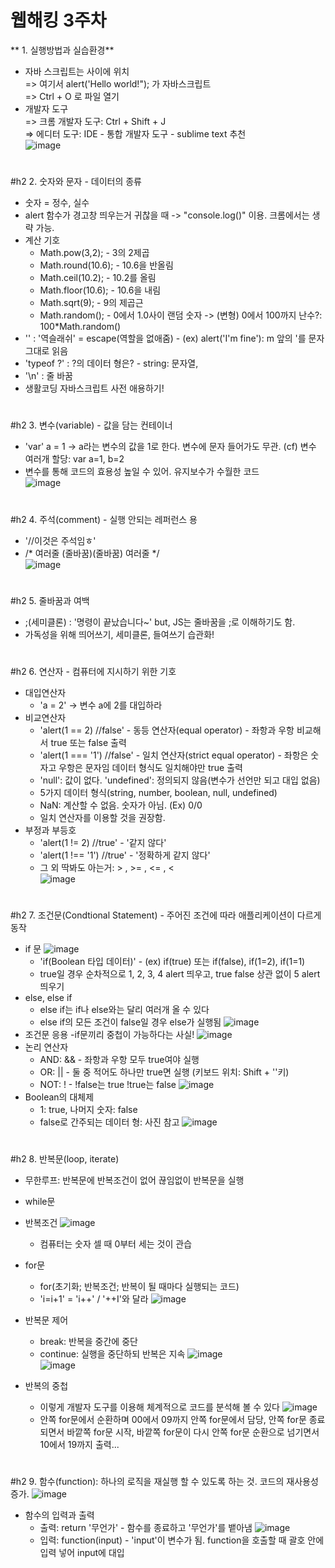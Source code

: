 # 웹해킹 3주차 

** 1. 실행방법과 실습환경**
- 자바 스크립트는 <script> </script> 사이에 위치  
  => 여기서 alert('Hello world!"); 가 자바스크립트  
  => Ctrl + O 로 파일 열기
- 개발자 도구  
  => 크롬 개발자 도구: Ctrl + Shift + J  
  => 에디터 도구: IDE - 통합 개발자 도구 - sublime text 추천  
  ![image](https://user-images.githubusercontent.com/58950184/79058014-1c07ad00-7ca3-11ea-8bd4-046902ae5b3f.png)  
#
#h2 2. 숫자와 문자 - 데이터의 종류  
- 숫자 = 정수, 실수  
- alert 함수가 경고창 띄우는거 귀찮을 때 -> "console.log()" 이용. 크롬에서는 생략 가능.  
- 계산 기호  
  - Math.pow(3,2); - 3의 2제곱
  - Math.round(10.6); - 10.6을 반올림  
  - Math.ceil(10.2); - 10.2를 올림  
  - Math.floor(10.6); - 10.6을 내림  
  - Math.sqrt(9); - 9의 제곱근  
  - Math.random(); - 0에서 1.0사이 랜덤 숫자 -> (변형) 0에서 100까지 난수?: 100*Math.random()  
- '\' : '역슬래쉬' = escape(역할을 없애줌) - (ex) alert('I\'m fine'): m 앞의 '를 문자 그대로 읽음  
- 'typeof ?' : ?의 데이터 형은? - string: 문자열, 
- '\n' : 줄 바꿈
- 생활코딩 자바스크립트 사전 애용하기!  
#
#h2 3. 변수(variable) - 값을 담는 컨테이너  
- 'var' a = 1 -> a라는 변수의 값을 1로 한다. 변수에 문자 들어가도 무관. (cf) 변수 여러개 할당: var a=1, b=2  
- 변수를 통해 코드의 효용성 높일 수 있어. 유지보수가 수월한 코드  
![image](https://user-images.githubusercontent.com/58950184/79057997-cc28e600-7ca2-11ea-9693-c8fb2a102d75.png)  

#
#h2 4. 주석(comment) - 실행 안되는 레퍼런스 용  
- '//이것은 주석임ㅎ'
- /* 여러줄 (줄바꿈)(줄바꿈) 여러줄 */  
![image](https://user-images.githubusercontent.com/58950184/79057984-9a178400-7ca2-11ea-9f84-642a59a5f097.png)  

#

#h2 5. 줄바꿈과 여백
- ;(세미클론) : '명령이 끝났습니다~' but, JS는 줄바꿈을 ;로 이해하기도 함. 
- 가독성을 위해 띄어쓰기, 세미클론, 들여쓰기 습관화!  

#

#h2 6. 연산자 - 컴퓨터에 지시하기 위한 기호
- 대입연산자
  - 'a = 2' -> 변수 a에 2를 대입하라
- 비교연산자
  - 'alert(1 == 2) //false' - 동등 연산자(equal operator) - 좌항과 우항 비교해서 true 또는 false 출력
  - 'alert(1 === '1') //false' - 일치 연산자(strict equal operator) - 좌항은 숫자고 우항은 문자임 데이터 형식도 일치해야만 true 출력
  - 'null': 값이 없다. 'undefined': 정의되지 않음(변수가 선언만 되고 대입 없음)
  - 5가지 데이터 형식(string, number, boolean, null, undefined)
  - NaN: 계산할 수 없음. 숫자가 아님. (Ex) 0/0
  - 일치 연산자를 이용할 것을 권장함.
- 부정과 부등호
  - 'alert(1 != 2) //true' - '같지 않다'
  - 'alert(1 !== '1') //true' - '정확하게 같지 않다'
  - 그 외 딱봐도 아는거: > , >= , <= , <  
  ![image](https://user-images.githubusercontent.com/58950184/79058358-f16c2300-7ca7-11ea-958e-0d3d0abfd6fb.png)  
  
#
#h2 7. 조건문(Condtional Statement) - 주어진 조건에 따라 애플리케이션이 다르게 동작  
- if 문
![image](https://user-images.githubusercontent.com/58950184/79058395-75260f80-7ca8-11ea-9dcd-e8962ef2201f.png)
  - 'if(Boolean 타입 데이터)' - (ex) if(true) 또는 if(false), if(1=2), if(1=1)
  - true일 경우 순차적으로 1, 2, 3, 4 alert 띄우고, true false 상관 없이 5 alert 띄우기
- else, else if
  - else if는 if나 else와는 달리 여러개 올 수 있다
  - else if의 모든 조건이 false일 경우 else가 실행됨
![image](https://user-images.githubusercontent.com/58950184/79058547-680a2000-7caa-11ea-8f69-dd29205ac7d8.png)
- 조건문 응용
  -if문끼리 중첩이 가능하다는 사실!
![image](https://user-images.githubusercontent.com/58950184/79058702-3db96200-7cac-11ea-9aa4-f3b230d94b7d.png)
- 논리 연산자
  - AND: && - 좌항과 우항 모두 true여야 실행
  - OR: || - 둘 중 적어도 하나만 true면 실행 (키보드 위치: Shift + '\'키)
  - NOT: ! - !false는 true !true는 false
![image](https://user-images.githubusercontent.com/58950184/79058793-56764780-7cad-11ea-9641-8deed8fc15b4.png)
- Boolean의 대체제
  - 1: true, 나머지 숫자: false
  - false로 간주되는 데이터 형: 사진 참고 
  ![image](https://user-images.githubusercontent.com/58950184/79058833-c1c01980-7cad-11ea-8ede-ad5be48c17c9.png)
  
#

#h2 8. 반복문(loop, iterate)
- 무한루프: 반복문에 반복조건이 없어 끊임없이 반복문을 실행
- while문
- 반복조건
![image](https://user-images.githubusercontent.com/58950184/79060505-b75b4b00-7cc0-11ea-82f1-a82f36d4b48b.png)
  - 컴퓨터는 숫자 셀 때 0부터 세는 것이 관습
- for문
  - for(초기화; 반복조건; 반복이 될 때마다 실행되는 코드)
  - 'i=i+1' = 'i++' / '++I'와 달라
![image](https://user-images.githubusercontent.com/58950184/79060586-e0c8a680-7cc1-11ea-9a9d-4a58ccaf7bdf.png)  
- 반복문 제어
  - break: 반복을 중간에 중단
  - continue: 실행을 중단하되 반복은 지속
![image](https://user-images.githubusercontent.com/58950184/79060667-b0353c80-7cc2-11ea-8539-bff0b438468c.png)  
![image](https://user-images.githubusercontent.com/58950184/79060677-c6db9380-7cc2-11ea-8c09-80eb65ebccf8.png)

- 반복의 중첩
  - 이렇게 개발자 도구를 이용해 체계적으로 코드를 분석해 볼 수 있다
  ![image](https://user-images.githubusercontent.com/58950184/79060735-ac55ea00-7cc3-11ea-90f9-98acf715c324.png)
  - 안쪽 for문에서 순환하며 00에서 09까지 안쪽 for문에서 담당, 안쪽 for문 종료되면서 바깥쪽 for문 시작, 바깥쪽 for문이 다시 안쪽 for문 순환으로 넘기면서 10에서 19까지 출력...
  
#

#h2 9. 함수(function): 하나의 로직을 재실행 할 수 있도록 하는 것. 코드의 재사용성 증가.
![image](https://user-images.githubusercontent.com/58950184/79060865-ce9c3780-7cc4-11ea-970c-e5a57d7268a1.png)
- 함수의 입력과 출력
  - 출력: return '무언가' - 함수를 종료하고 '무언가'를 뱉아냄
  ![image](https://user-images.githubusercontent.com/58950184/79060934-a3661800-7cc5-11ea-8161-c7447c9df9cc.png)
  - 입력: function(input) - 'input'이 변수가 됨. function을 호출할 때 괄호 안에 입력 넣어 input에 대입

